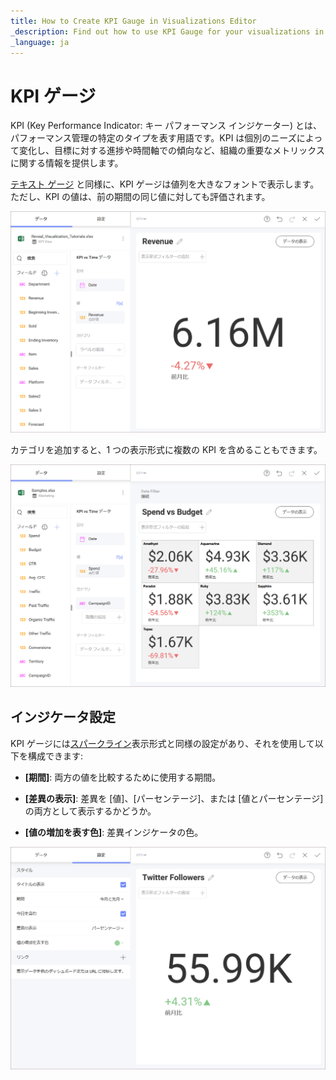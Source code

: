 ```yaml
---
title: How to Create KPI Gauge in Visualizations Editor
_description: Find out how to use KPI Gauge for your visualizations in Slingshot Analytics.
_language: ja
---
```


# KPI ゲージ

KPI (Key Performance Indicator: キー パフォーマンス インジケーター) とは、パフォーマンス管理の特定のタイプを表す用語です。KPI は個別のニーズによって変化し、目標に対する進捗や時間軸での傾向など、組織の重要なメトリックスに関する情報を提供します。

[テキスト ゲージ](gauge-charts.html#text-gauge) と同様に、KPI ゲージは値列を大きなフォントで表示します。ただし、KPI の値は、前の期間の同じ値に対しても評価されます。

<img src="images/pivot-editor-view-kpi-gauge.png" alt="KPI Gauge view in the Visualization editor" class="responsive-img"/>

カテゴリを追加すると、1 つの表示形式に複数の KPI を含めることもできます。

<img src="images/multiple-kpi-gauges.png" alt="Multiple KPI Gauges" class="responsive-img"/>

## インジケータ設定

KPI ゲージには[スパークライン](sparkline-charts.html)表示形式と同様の設定があり、それを使用して以下を構成できます:

  - **[期間]**: 両方の値を比較するために使用する期間。

  - **[差異の表示]**: 差異を [値]、[パーセンテージ]、または [値とパーセンテージ] の両方として表示するかどうか。

  - **[値の増加を表す色]**: 差異インジケータの色。

<img src="images/advanced-settings-kpi-gauge.png" alt="Advanced Settings KPI Gauge" class="responsive-img"/>
